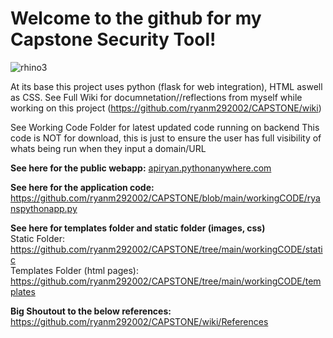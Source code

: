 <h1>  Welcome to the github for my Capstone Security Tool! </h1>

![rhino3](https://github.com/ryanm292002/CAPSTONE/assets/71150667/fc906c86-baa4-48b9-8acd-426f9d5a0cb4)

  At its base this project uses python (flask for web integration), HTML aswell as CSS.
  See Full Wiki for documnetation//reflections from myself while working on this project (https://github.com/ryanm292002/CAPSTONE/wiki)

  See Working Code Folder for latest updated code running on backend
  This code is NOT for download, this is just to ensure the user has full visibility of whats being run when they input a domain/URL

 **See here for the public webapp:**
[  apiryan.pythonanywhere.com](https://apiryan.pythonanywhere.com/)


  **See here for the application code:**
  https://github.com/ryanm292002/CAPSTONE/blob/main/workingCODE/ryanspythonapp.py

  **See here for templates folder and static folder (images, css)**
  <br>
  Static Folder:  https://github.com/ryanm292002/CAPSTONE/tree/main/workingCODE/static
  <br>
  Templates Folder (html pages): https://github.com/ryanm292002/CAPSTONE/tree/main/workingCODE/templates


  **Big Shoutout to the below references:**
  https://github.com/ryanm292002/CAPSTONE/wiki/References
  
  
  
